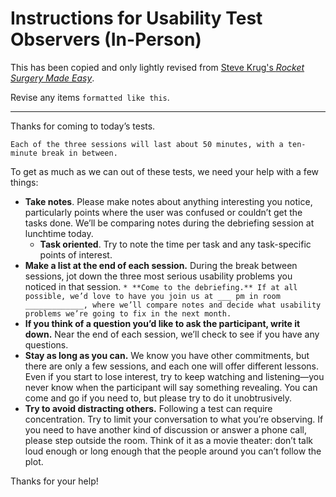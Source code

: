 # Instructions for Usability Test Observers (In-Person)
This has been copied and only lightly revised from [Steve Krug's *Rocket Surgery Made Easy*](http://sensible.com/downloads/instructions-for-observers.doc).

Revise any items `formatted like this`.

---

Thanks for coming to today’s tests.

`Each of the three sessions will last about 50 minutes, with a ten-minute break in between.`

To get as much as we can out of these tests, we need your help with a few things:

* **Take notes**. Please make notes about anything interesting you notice, particularly points where the user was confused or couldn’t get the tasks done. We’ll be comparing notes during the debriefing session at lunchtime today.
    * **Task oriented**. Try to note the time per task and any task-specific points of interest.
* **Make a list at the end of each session.** During the break between sessions, jot down the three most serious usability problems you noticed in that session.
`* **Come to the debriefing.** If at all possible, we’d love to have you join us at ___ pm in room _____________, where we’ll compare notes and decide what usability problems we’re going to fix in the next month.`
* **If you think of a question you’d like to ask the participant, write it down.** Near the end of each session, we’ll check to see if you have any questions.
* **Stay as long as you can.** We know you have other commitments, but there are only a few sessions, and each one will offer different lessons. Even if you start to lose interest, try to keep watching and listening—you never know when the participant will say something revealing. You can come and go if you need to, but please try to do it unobtrusively.
* **Try to avoid distracting others.** Following a test can require concentration. Try to limit your conversation to what you’re observing. If you need to have another kind of discussion or answer a phone call, please step outside the room. Think of it as a movie theater: don’t talk loud enough or long enough that the people around you can’t follow the plot.

Thanks for your help!
